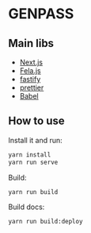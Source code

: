 # GENPASS

## Main libs

* [Next.js](https://github.com/zeit/next.js/)
* [Fela.js](http://fela.js.org/)
* [fastify](https://www.fastify.io/)
* [prettier](https://prettier.io/)
* [Babel](https://babeljs.io/)

## How to use

Install it and run:

```bash
yarn install
yarn run serve
```

Build:

```bash
yarn run build
```

Build docs:

```bash
yarn run build:deploy
```